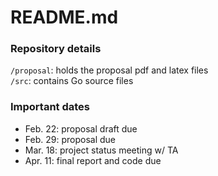 # README.md

### Repository details
`/proposal`: holds the proposal pdf and latex files \
`/src`: contains Go source files

### Important dates
- Feb. 22: proposal draft due
- Feb. 29: proposal due
- Mar. 18: project status meeting w/ TA
- Apr. 11: final report and code due
